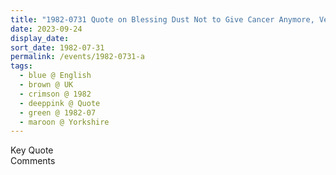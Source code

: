 ```yaml
---
title: "1982-0731 Quote on Blessing Dust Not to Give Cancer Anymore, Very Early Morning Sightseeing of Mytholmroyd and Hebden Bridge, Yorkshire, UK"
date: 2023-09-24
display_date: 
sort_date: 1982-07-31
permalink: /events/1982-0731-a
tags:
  - blue @ English
  - brown @ UK
  - crimson @ 1982
  - deeppink @ Quote
  - green @ 1982-07
  - maroon @ Yorkshire
---
```


<wave-list>
  <list-title color="green" width="75">Key Quote</list-title>
  <list-item color="BlanchedAlmond"  width="200"></list-item>
  <list-item color="Lavender"></list-item>
  <list-item color="BlanchedAlmond"></list-item>
</wave-list>

<br>

<wave-list>
  <list-title color="green" width="75">Comments</list-title>
  <list-item color="BlanchedAlmond"  width="200"></list-item>
  <list-item color="Lavender"></list-item>
  <list-item color="BlanchedAlmond"></list-item>
</wave-list>